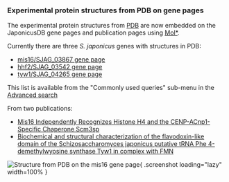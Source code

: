 ### Experimental protein structures from PDB on gene pages
<!-- pombase_flags: frontpage -->
<!-- newsfeed_thumbnail: protein-structure.png -->

The experimental protein structures from
[PDB](https://www.ebi.ac.uk/pdbe/) are now embedded on the JaponicusDB
gene pages and publication pages using [Mol*](https://molstar.org/).

Currently there are three *S. japonicus* genes with structures in PDB:
  - [mis16/SJAG_03867 gene page](/gene/SJAG_03867)
  - [hhf2/SJAG_03542 gene page](/gene/SJAG_03542)
  - [tyw1/SJAG_04265 gene page](/gene/SJAG_04265)

This list is available from the "Commonly used queries" sub-menu in
the [Advanced search](/query)

From two publications:
  - [Mis16 Independently Recognizes Histone H4 and the CENP-ACnp1-Specific Chaperone Scm3sp](/reference/PMID:26343758)
  - [Biochemical and structural characterization of the flavodoxin-like domain of the Schizosaccharomyces japonicus putative tRNA Phe 4-demethylwyosine synthase Tyw1 in complex with FMN](/reference/PMID:35693892)

![Structure from PDB on the mis16 gene page](assets/newsfeed/japonicus-mis16-page-structure.png){ .screenshot loading="lazy" width=100% }
